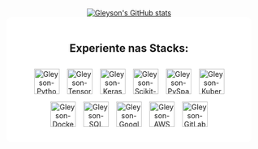<div style="display: flex; flex-wrap: wrap; justify-content: center; align-items: center; padding: 10px;">

  <!-- Estatísticas do GitHub -->
  <div style="flex: 1; min-width: 300px; text-align: center;">
    <a href="https://github.com/anuraghazra/github-readme-stats">
      <img src="https://github-readme-stats.vercel.app/api?username=gleysonrn&show_icons=true&theme=vampire" alt="Gleyson's GitHub stats">
    </a>
  </div>

  <!-- Tecnologias -->
  <div style="flex: 1; min-width: 300px; text-align: center; background-color: white; padding: 20px; border-radius: 10px;">
    <h2>Experiente nas Stacks:</h2>
    <div style="display: flex; flex-wrap: wrap; gap: 15px; justify-content: center; align-items: center; background-color: white; padding: 10px; border-radius: 10px;">
      <!-- Python -->
      <img src="https://www.svgrepo.com/show/354238/python.svg" alt="Gleyson-Python" width="50" height="50"> 
      <!-- TensorFlow -->
      <img src="https://www.svgrepo.com/show/354440/tensorflow.svg" alt="Gleyson-TensorFlow" width="50" height="50">
      <!-- Keras -->
      <img src="https://www.svgrepo.com/show/306292/keras.svg" alt="Gleyson-Keras" width="50" height="50"> 
      <!-- Scikit-learn -->
      <img src="https://www.svgrepo.com/show/473778/scikitlearn.svg" alt="Gleyson-Scikit-learn" width="50" height="50">
      <!-- PySpark -->
      <img src="https://www.svgrepo.com/show/372952/spark.svg" alt="Gleyson-PySpark" width="50" height="50">
      <!-- Kubernetes -->
      <img src="https://www.svgrepo.com/show/353983/kubernetes.svg" alt="Gleyson-Kubernetes" width="50" height="50">
      <!-- Docker -->
      <img src="https://www.svgrepo.com/show/448221/docker.svg" alt="Gleyson-Docker" width="50" height="50">
      <!-- SQL -->
      <img src="https://www.svgrepo.com/show/255832/sql.svg" alt="Gleyson-SQL" width="50" height="50">
      <!-- Google Cloud -->
      <img src="https://www.svgrepo.com/show/448223/gcp.svg" alt="Gleyson-Google-Cloud" width="50" height="50">
      <!-- AWS -->
      <img src="https://www.svgrepo.com/show/448266/aws.svg" alt="Gleyson-AWS" width="50" height="50">
      <!-- GitLab -->
      <img src="https://www.svgrepo.com/show/448226/gitlab.svg" alt="Gleyson-GitLab" width="50" height="50">
    </div>
  </div>

</div>
